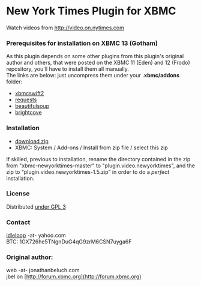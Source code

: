 New York Times Plugin for XBMC
==============================

Watch videos from http://video.on.nytimes.com

### Prerequisites for installation on XBMC 13 (Gotham)

As this plugin depends on some other plugins from this plugin's original author and others, that were posted on the XBMC 11 (Eden) and 12 (Frodo) repository, you'll have to install them all manually.   
The links are below: just uncompress them under your **.xbmc/addons** folder:

* [xbmcswift2](http://mirrors.xbmc.org/addons/frodo/script.module.xbmcswift2/script.module.xbmcswift2-2.4.0.zip)
* [requests](http://mirrors.xbmc.org/addons/frodo/script.module.requests/script.module.requests-2.3.0.zip)
* [beautifulsoup](http://mirrors.xbmc.org/addons/frodo/script.module.beautifulsoup/script.module.beautifulsoup-3.2.1.zip)
* [brightcove](http://mirrors.xbmc.org/addons/frodo/script.module.brightcove/script.module.brightcove-1.1.1.zip)

### Installation

* [download zip](https://github.com/idleloop-github/xbmc-newyorktimes/archive/master.zip)
* XBMC: System / Add-ons / Install from zip file / select this zip

If skilled, previous to installation, rename the directory contained in the zip from "xbmc-newyorktimes-master" to "plugin.video.newyorktimes", and the zip to "plugin.video.newyorktimes-1.5.zip" in order to do a *perfect* installation.

### License

Distributed [under GPL 3](http://www.gnu.org/licenses/gpl-3.0.html)

### Contact

[idleloop](http://www.angelfire.com/ego2/idleloop/) -at- yahoo.com   
BTC: 1GX726he5TNgnDuG4qG9zrM6CSN7uyga6F

### Original author:

web -at- jonathanbeluch.com  
jbel on [http://forum.xbmc.org](http://forum.xbmc.org)
